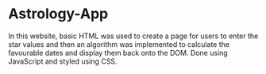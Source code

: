 # Astrology-App
In this website, basic HTML was used to create a page for users to enter the star values and then an algorithm was implemented to calculate the favourable dates and display them back onto the DOM.
Done using JavaScript and styled using CSS.
